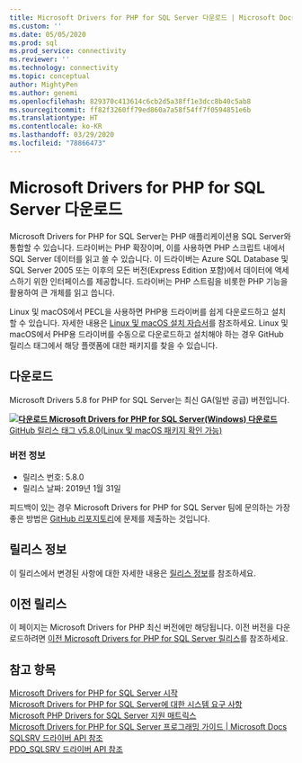 ```yaml
---
title: Microsoft Drivers for PHP for SQL Server 다운로드 | Microsoft Docs
ms.custom: ''
ms.date: 05/05/2020
ms.prod: sql
ms.prod_service: connectivity
ms.reviewer: ''
ms.technology: connectivity
ms.topic: conceptual
author: MightyPen
ms.author: genemi
ms.openlocfilehash: 829370c413614c6cb2d5a38ff1e3dcc8b40c5ab8
ms.sourcegitcommit: ff82f3260ff79ed860a7a58f54ff7f0594851e6b
ms.translationtype: HT
ms.contentlocale: ko-KR
ms.lasthandoff: 03/29/2020
ms.locfileid: "78866473"
---
```

# <a name="download-the-microsoft-drivers-for-php-for-sql-server"></a>Microsoft Drivers for PHP for SQL Server 다운로드

Microsoft Drivers for PHP for SQL Server는 PHP 애플리케이션용 SQL Server와 통합할 수 있습니다. 드라이버는 PHP 확장이며, 이를 사용하면 PHP 스크립트 내에서 SQL Server 데이터를 읽고 쓸 수 있습니다. 이 드라이버는 Azure SQL Database 및 SQL Server 2005 또는 이후의 모든 버전(Express Edition 포함)에서 데이터에 액세스하기 위한 인터페이스를 제공합니다. 드라이버는 PHP 스트림을 비롯한 PHP 기능을 활용하여 큰 개체를 읽고 씁니다.

Linux 및 macOS에서 PECL을 사용하면 PHP용 드라이버를 쉽게 다운로드하고 설치할 수 있습니다. 자세한 내용은 [Linux 및 macOS 설치 자습서](installation-tutorial-linux-mac.md)를 참조하세요. Linux 및 macOS에서 PHP용 드라이버를 수동으로 다운로드하고 설치해야 하는 경우 GitHub 릴리스 태그에서 해당 플랫폼에 대한 패키지를 찾을 수 있습니다.

## <a name="download"></a>다운로드

Microsoft Drivers 5.8 for PHP for SQL Server는 최신 GA(일반 공급) 버전입니다.

**[![다운로드](../../ssms/media/download-icon.png) Microsoft Drivers for PHP for SQL Server(Windows) 다운로드](https://go.microsoft.com/fwlink/?linkid=2120362)**  
[GitHub 릴리스 태그 v5.8.0(Linux 및 macOS 패키지 확인 가능)](https://github.com/Microsoft/msphpsql/releases/tag/v5.8.0)

### <a name="version-information"></a>버전 정보

- 릴리스 번호: 5.8.0
- 릴리스 날짜: 2019년 1월 31일

피드백이 있는 경우 Microsoft Drivers for PHP for SQL Server 팀에 문의하는 가장 좋은 방법은 [GitHub 리포지토리](https://github.com/Microsoft/msphpsql/issues)에 문제를 제출하는 것입니다.

## <a name="release-notes"></a>릴리스 정보

이 릴리스에서 변경된 사항에 대한 자세한 내용은 [릴리스 정보](release-notes-php-sql-driver.md)를 참조하세요.

## <a name="previous-releases"></a>이전 릴리스

이 페이지는 Microsoft Drivers for PHP 최신 버전에만 해당됩니다. 이전 버전을 다운로드하려면 [이전 Microsoft Drivers for PHP for SQL Server 릴리스](release-notes-php-sql-driver.md#previous-releases)를 참조하세요.

## <a name="see-also"></a>참고 항목

[Microsoft Drivers for PHP for SQL Server 시작](getting-started-with-the-php-sql-driver.md)  
[Microsoft Drivers for PHP for SQL Server에 대한 시스템 요구 사항](system-requirements-for-the-php-sql-driver.md)  
[Microsoft PHP Drivers for SQL Server 지원 매트릭스](microsoft-php-drivers-for-sql-server-support-matrix.md)  
[Microsoft Drivers for PHP for SQL Server 프로그래밍 가이드 | Microsoft Docs](programming-guide-for-php-sql-driver.md)  
[SQLSRV 드라이버 API 참조](sqlsrv-driver-api-reference.md)  
[PDO_SQLSRV 드라이버 API 참조](pdo-sqlsrv-driver-reference.md)  
